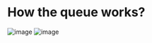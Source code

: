 # How the queue works?
![image](https://github.com/Kshitiz1403/discord-yt-bot/assets/75060259/1ee007d1-377d-4ee4-9dd3-8b563c25d060)
![image](https://github.com/Kshitiz1403/discord-yt-bot/assets/75060259/db5b85e5-c740-4b2f-a621-33300bacff27)
